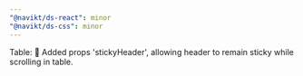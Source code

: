 ```yaml
---
"@navikt/ds-react": minor
"@navikt/ds-css": minor
---
```


Table: :tada: Added props 'stickyHeader', allowing header to remain sticky while scrolling in table.
